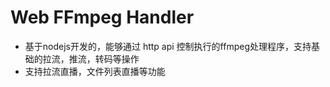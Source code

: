 # Web FFmpeg Handler
 - 基于nodejs开发的，能够通过 http api 控制执行的ffmpeg处理程序，支持基础的拉流，推流，转码等操作
 - 支持拉流直播，文件列表直播等功能
